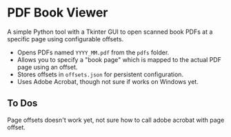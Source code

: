 # PDF Book Viewer

A simple Python tool with a Tkinter GUI to open scanned book PDFs at a specific page using configurable offsets.
- Opens PDFs named `YYYY_MM.pdf` from the `pdfs` folder.
- Allows you to specify a "book page" which is mapped to the actual PDF page using an offset.
- Stores offsets in `offsets.json` for persistent configuration.
- Uses Adobe Acrobat, though not sure if works on Windows yet. 

## To Dos

Page offsets doesn't work yet, not sure how to call adobe acrobat with page offset.
